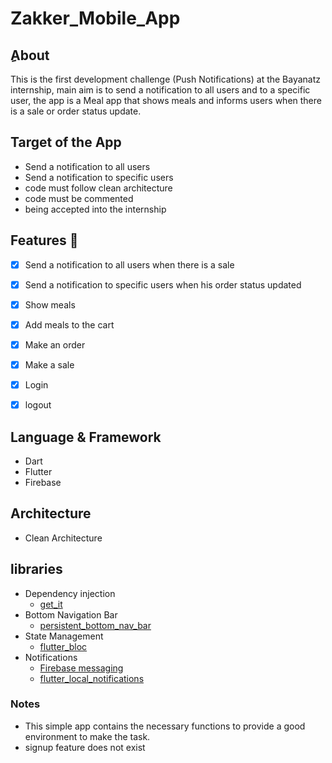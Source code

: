 # Zakker_Mobile_App
## ِAbout
This is the first development challenge (Push Notifications) at the Bayanatz internship, main aim is to send a notification to all users and to a specific user, the app is a Meal app that shows meals and informs users when there is a sale or order status update.
## Target of the App
*  Send a notification to all users
*  Send a notification to specific users
*  code must follow clean architecture
*  code must be commented
*  being accepted into the internship
 
## Features :dart:
* [x] Send a notification to all users when there is a sale
* [x] Send a notification to specific users when his order status updated
* [x] Show meals
* [x] Add meals to the cart
* [x] Make an order
* [x] Make a sale
* [x] Login
* [x] logout 




## Language & Framework
* Dart
* Flutter
* Firebase
## Architecture 
* Clean Architecture 
## libraries
* Dependency injection
    * [get_it](https://pub.dev/packages/get_it) 
* Bottom Navigation Bar 
    * [persistent_bottom_nav_bar](https://pub.dev/packages/persistent_bottom_nav_bar)
* State Management 
    * [flutter_bloc](https://pub.dev/packages/flutter_bloc)
* Notifications
   * [Firebase messaging](https://pub.dev/packages/firebase_messaging)
   * [flutter_local_notifications](https://pub.dev/packages/flutter_local_notifications)


 ### Notes
  * This simple app contains the necessary functions to provide a good environment to make the task.
  * signup feature does not exist
